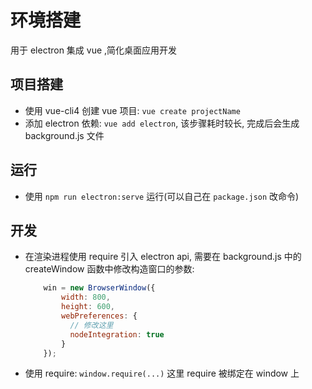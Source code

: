 # 环境搭建

用于 electron 集成 vue ,简化桌面应用开发

## 项目搭建

- 使用 vue-cli4 创建 vue 项目: `vue create projectName`
- 添加 electron 依赖: `vue add electron`, 该步骤耗时较长, 完成后会生成 background.js 文件

## 运行

- 使用 `npm run electron:serve` 运行(可以自己在 `package.json` 改命令)

## 开发

- 在渲染进程使用 require 引入 electron api, 需要在 background.js 中的 createWindow 函数中修改构造窗口的参数:

  ```JavaScript
      win = new BrowserWindow({
          width: 800,
          height: 600,
          webPreferences: {
            // 修改这里
            nodeIntegration: true
          }
      });
  ```

- 使用 require: `window.require(...)` 这里 require 被绑定在 window 上
